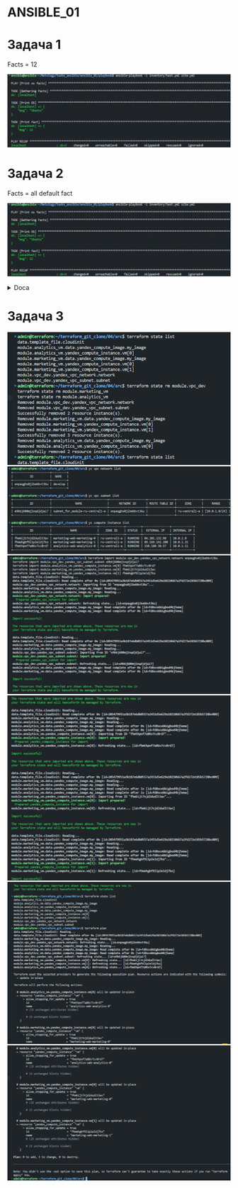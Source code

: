 # ANSIBLE_01

# Задача 1

Facts = 12

![ansible](https://github.com/GrizzlikovOleg/Netology/blob/main/tasks_ansible/ansible_01/ansiblefacts.png)

# Задача 2

Facts = all default fact

![ansible](https://github.com/GrizzlikovOleg/Netology/blob/main/tasks_ansible/ansible_01/ansiblefacts.png)


<details>
  <summary>Doca</summary>
  
```
## Requirements

| Name | Version |
|------|---------|
| <a name="requirement_terraform"></a> [terraform](#requirement\_terraform) | ~>1.8.4 |

## Providers

| Name | Version |
|------|---------|
| <a name="provider_yandex"></a> [yandex](#provider\_yandex) | n/a |

## Modules

No modules.

## Resources

| Name | Type |
|------|------|
| [yandex_vpc_network.network](https://registry.terraform.io/providers/yandex-cloud/yandex/latest/docs/resources/vpc_network) | resource |
| [yandex_vpc_subnet.subnet](https://registry.terraform.io/providers/yandex-cloud/yandex/latest/docs/resources/vpc_subnet) | resource |

## Inputs

| Name | Description | Type | Default | Required |
|------|-------------|------|---------|:--------:|
| <a name="input_v4_cidr_blocks"></a> [v4\_cidr\_blocks](#input\_v4\_cidr\_blocks) | n/a | `string` | n/a | yes |
| <a name="input_vpc_name"></a> [vpc\_name](#input\_vpc\_name) | n/a | `string` | n/a | yes |
| <a name="input_zone"></a> [zone](#input\_zone) | n/a | `string` | n/a | yes |

## Outputs

| Name | Description |
|------|-------------|
| <a name="output_subnet_cidr"></a> [subnet\_cidr](#output\_subnet\_cidr) | n/a |
| <a name="output_subnet_id"></a> [subnet\_id](#output\_subnet\_id) | n/a |
```

</details>

# Задача 3

![3](https://github.com/GrizzlikovOleg/Netology/blob/main/tasks_terraform/04/task04terraform_State+RM.png)
![3](https://github.com/GrizzlikovOleg/Netology/blob/main/tasks_terraform/04/task04terraform_YCID.png)
![3](https://github.com/GrizzlikovOleg/Netology/blob/main/tasks_terraform/04/task04terraform_Import1.png)
![3](https://github.com/GrizzlikovOleg/Netology/blob/main/tasks_terraform/04/task04terraform_Import2.png)
![3](https://github.com/GrizzlikovOleg/Netology/blob/main/tasks_terraform/04/task04terraform_Import3.png)
![3](https://github.com/GrizzlikovOleg/Netology/blob/main/tasks_terraform/04/task04terraform_Import4.png)